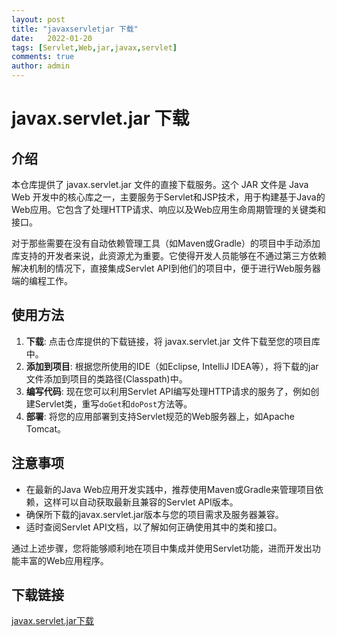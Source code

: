 ```yaml
---
layout: post
title: "javaxservletjar 下载"
date:   2022-01-20
tags: [Servlet,Web,jar,javax,servlet]
comments: true
author: admin
---
```

# javax.servlet.jar 下载

## 介绍

本仓库提供了 javax.servlet.jar 文件的直接下载服务。这个 JAR 文件是 Java Web 开发中的核心库之一，主要服务于Servlet和JSP技术，用于构建基于Java的Web应用。它包含了处理HTTP请求、响应以及Web应用生命周期管理的关键类和接口。

对于那些需要在没有自动依赖管理工具（如Maven或Gradle）的项目中手动添加库支持的开发者来说，此资源尤为重要。它使得开发人员能够在不通过第三方依赖解决机制的情况下，直接集成Servlet API到他们的项目中，便于进行Web服务器端的编程工作。

## 使用方法

1. **下载**: 点击仓库提供的下载链接，将 javax.servlet.jar 文件下载至您的项目库中。
2. **添加到项目**: 根据您所使用的IDE（如Eclipse, IntelliJ IDEA等），将下载的jar文件添加到项目的类路径(Classpath)中。
3. **编写代码**: 现在您可以利用Servlet API编写处理HTTP请求的服务了，例如创建Servlet类，重写`doGet`和`doPost`方法等。
4. **部署**: 将您的应用部署到支持Servlet规范的Web服务器上，如Apache Tomcat。

## 注意事项

- 在最新的Java Web应用开发实践中，推荐使用Maven或Gradle来管理项目依赖，这样可以自动获取最新且兼容的Servlet API版本。
- 确保所下载的javax.servlet.jar版本与您的项目需求及服务器兼容。
- 适时查阅Servlet API文档，以了解如何正确使用其中的类和接口。

通过上述步骤，您将能够顺利地在项目中集成并使用Servlet功能，进而开发出功能丰富的Web应用程序。

## 下载链接

[javax.servlet.jar下载](https://pan.quark.cn/s/959316a8ab07)